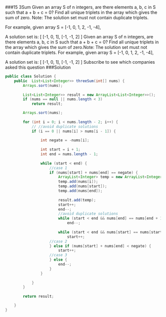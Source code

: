 ###15 3Sum
Given an array S of n integers, are there elements a, b, c in S such that a + b + c = 0? Find all unique triplets in the array which gives the sum of zero.
Note: The solution set must not contain duplicate triplets.

For example, given array S = [-1, 0, 1, 2, -1, -4],

A solution set is:
[
  [-1, 0, 1],
  [-1, -1, 2]
]
Given an array S of n integers, are there elements a, b, c in S such that a + b + c = 0? Find all unique triplets in the array which gives the sum of zero.Note: The solution set must not contain duplicate triplets.
For example, given array S = [-1, 0, 1, 2, -1, -4],

A solution set is:
[
  [-1, 0, 1],
  [-1, -1, 2]
]
Subscribe to see which companies asked this question
###Solution
```java
public class Solution {
    public  List<List<Integer>> threeSum(int[] nums) {
		Arrays.sort(nums);
		
		List<List<Integer>> result = new ArrayList<List<Integer>>();
		if (nums == null || nums.length < 3) 
			return result;  

		Arrays.sort(nums);
		 
		for (int i = 0; i < nums.length - 2; i++) {
			// //avoid duplicate solutions
			if (i == 0 || nums[i] > nums[i - 1]) {
	 
				int negate = -nums[i];
	 
				int start = i + 1;
				int end = nums.length - 1;
	 
				while (start < end) {
					//case 1
					if (nums[start] + nums[end] == negate) {
						ArrayList<Integer> temp = new ArrayList<Integer>();
						temp.add(nums[i]);
						temp.add(nums[start]);
						temp.add(nums[end]);
	 
						result.add(temp);
						start++;
						end--;
						//avoid duplicate solutions
						while (start < end && nums[end] == nums[end + 1])
							end--;
	 
						while (start < end && nums[start] == nums[start - 1])
							start++;
					//case 2
					} else if (nums[start] + nums[end] < negate) {
						start++;
					//case 3
					} else {
						end--;
					}
				}
	 
			}
		}
	 
		return result;

	}
}